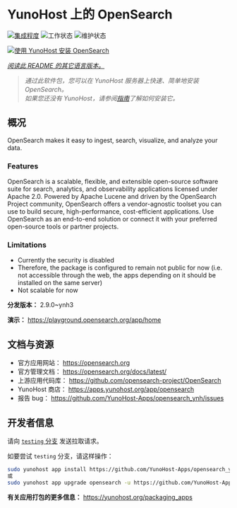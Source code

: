 <!--
注意：此 README 由 <https://github.com/YunoHost/apps/tree/master/tools/readme_generator> 自动生成
请勿手动编辑。
-->

# YunoHost 上的 OpenSearch

[![集成程度](https://dash.yunohost.org/integration/opensearch.svg)](https://ci-apps.yunohost.org/ci/apps/opensearch/) ![工作状态](https://ci-apps.yunohost.org/ci/badges/opensearch.status.svg) ![维护状态](https://ci-apps.yunohost.org/ci/badges/opensearch.maintain.svg)

[![使用 YunoHost 安装 OpenSearch](https://install-app.yunohost.org/install-with-yunohost.svg)](https://install-app.yunohost.org/?app=opensearch)

*[阅读此 README 的其它语言版本。](./ALL_README.md)*

> *通过此软件包，您可以在 YunoHost 服务器上快速、简单地安装 OpenSearch。*  
> *如果您还没有 YunoHost，请参阅[指南](https://yunohost.org/install)了解如何安装它。*

## 概况

OpenSearch makes it easy to ingest, search, visualize, and analyze your data.

### Features

OpenSearch is a scalable, flexible, and extensible open-source software suite for search, analytics, and observability applications licensed under Apache 2.0. Powered by Apache Lucene and driven by the OpenSearch Project community, OpenSearch offers a vendor-agnostic toolset you can use to build secure, high-performance, cost-efficient applications. Use OpenSearch as an end-to-end solution or connect it with your preferred open-source tools or partner projects.

### Limitations

- Currently the security is disabled
- Therefore, the package is configured to remain not public for now (i.e. not accessible through the web, the apps depending on it should be installed on the same server)
- Not scalable for now


**分发版本：** 2.9.0~ynh3

**演示：** <https://playground.opensearch.org/app/home>
## 文档与资源

- 官方应用网站： <https://opensearch.org>
- 官方管理文档： <https://opensearch.org/docs/latest/>
- 上游应用代码库： <https://github.com/opensearch-project/OpenSearch>
- YunoHost 商店： <https://apps.yunohost.org/app/opensearch>
- 报告 bug： <https://github.com/YunoHost-Apps/opensearch_ynh/issues>

## 开发者信息

请向 [`testing` 分支](https://github.com/YunoHost-Apps/opensearch_ynh/tree/testing) 发送拉取请求。

如要尝试 `testing` 分支，请这样操作：

```bash
sudo yunohost app install https://github.com/YunoHost-Apps/opensearch_ynh/tree/testing --debug
或
sudo yunohost app upgrade opensearch -u https://github.com/YunoHost-Apps/opensearch_ynh/tree/testing --debug
```

**有关应用打包的更多信息：** <https://yunohost.org/packaging_apps>
